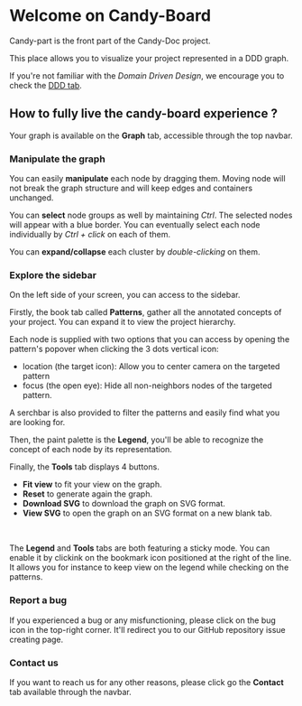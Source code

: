 # Welcome on Candy-Board

Candy-part is the front part of the Candy-Doc project.

This place allows you to visualize your project represented in a DDD graph.

If you're not familiar with the _Domain Driven Design_, we encourage you to check the [DDD tab](DDD.md).

## How to fully live the candy-board experience **?**

Your graph is available on the **Graph** tab, accessible through the top navbar.

### Manipulate the graph

You can easily **manipulate** each node by dragging them. Moving node will not
break the graph structure and will keep edges and containers unchanged.

You can **select** node groups as well by maintaining _Ctrl_. The selected nodes
will appear with a blue border. You can eventually select each node individually
by _Ctrl + click_ on each of them.

You can **expand/collapse** each cluster by _double-clicking_ on them.

### Explore the sidebar

On the left side of your screen, you can access to the sidebar.

Firstly, the book tab called **Patterns**, gather all the annotated concepts of your project.
You can expand it to view the project hierarchy.

Each node is supplied with two options that you can access by opening the pattern's popover when
clicking the 3 dots vertical icon:

- location (the target icon): Allow you to center camera on the targeted pattern
- focus (the open eye): Hide all non-neighbors nodes of the targeted pattern.

A serchbar is also provided to filter the patterns and easily find what you are looking for.

Then, the paint palette is the **Legend**, you'll be able to recognize the concept of each node by its
representation.

Finally, the **Tools** tab displays 4 buttons.

- **Fit view** to fit your view on the graph.
- **Reset** to generate again the graph.
- **Download SVG** to download the graph on SVG format.
- **View SVG** to open the graph on an SVG format on a new blank tab.

</br>

The **Legend** and **Tools** tabs are both featuring a sticky mode.
You can enable it by clickink on the bookmark icon positioned at the right of the line. It allows you
for instance to keep view on the legend while checking on the patterns.

### Report a bug

If you experienced a bug or any misfunctioning, please click on the bug icon in the top-right corner.
It'll redirect you to our GitHub repository issue creating page.

### Contact us

If you want to reach us for any other reasons, please click go the **Contact** tab
available through the navbar.
